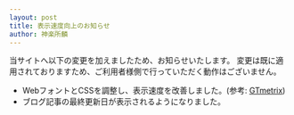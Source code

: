 ```yaml
---
layout: post
title: 表示速度向上のお知らせ
author: 神楽所麟
---
```

当サイトへ以下の変更を加えましたため、お知らせいたします。
変更は既に適用されておりますため、ご利用者様側で行っていただく動作はございません。
- WebフォントとCSSを調整し、表示速度を改善しました。(参考: [GTmetrix](https://gtmetrix.com/compare/IfPGfur7/pKiCfPJj))
- ブログ記事の最終更新日が表示されるようになりました。
